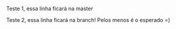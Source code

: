 Teste 1, essa linha ficará na master

Teste 2, essa linha ficará na branch! Pelos menos é o esperado =)